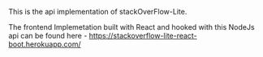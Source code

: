 This is the api implementation of stackOverFlow-Lite.

The frontend Implemetation built with React and hooked with this NodeJs api can be found here - https://stackoverflow-lite-react-boot.herokuapp.com/
